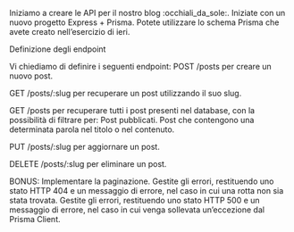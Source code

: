 Iniziamo a creare le API per il nostro blog :occhiali_da_sole:. Iniziate con un nuovo progetto Express + Prisma. Potete utilizzare lo schema Prisma che avete creato nell’esercizio di ieri.

Definizione degli endpoint

Vi chiediamo di definire i seguenti endpoint:
POST /posts per creare un nuovo post.

GET /posts/:slug per recuperare un post utilizzando il suo slug.

GET /posts per recuperare tutti i post presenti nel database, con la possibilità di filtrare per:
Post pubblicati.
Post che contengono una determinata parola nel titolo o nel contenuto.

PUT /posts/:slug per aggiornare un post.

DELETE /posts/:slug per eliminare un post.

BONUS:
Implementare la paginazione.
Gestite gli errori, restituendo uno stato HTTP 404 e un messaggio di errore, nel caso in cui una rotta non sia stata trovata.
Gestite gli errori, restituendo uno stato HTTP 500 e un messaggio di errore, nel caso in cui venga sollevata un’eccezione dal Prisma Client.
